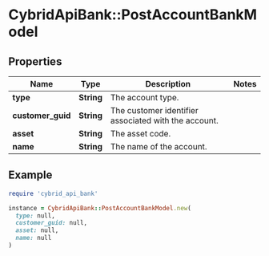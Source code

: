 # CybridApiBank::PostAccountBankModel

## Properties

| Name | Type | Description | Notes |
| ---- | ---- | ----------- | ----- |
| **type** | **String** | The account type. |  |
| **customer_guid** | **String** | The customer identifier associated with the account. |  |
| **asset** | **String** | The asset code. |  |
| **name** | **String** | The name of the account. |  |

## Example

```ruby
require 'cybrid_api_bank'

instance = CybridApiBank::PostAccountBankModel.new(
  type: null,
  customer_guid: null,
  asset: null,
  name: null
)
```

